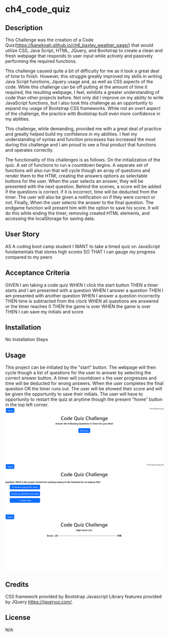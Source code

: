 # ch4_code_quiz

## Description

This Challenge was the creation of a Code Quiz(https://kaneknah.github.io/ch6_baxley_weather_page/) that would utilize CSS, Java Script, HTML, JQuery, and Bootstrap to create a clean and fresh webpage that responds to user input while actively and passively performing the required functions.

This challenge caused quite a bit of difficulty for me as it took a great deal of time to finish. However, this struggle greatly improved my skills in writing Java Script functions, Jquery usage and, as well as CSS aspects of the code. While this challenge can be off putting at the amount of time it required, the resulting webpage, I feel, exhibits a greater understanding of code than other projects before. Not only did I improve on my ability to write JavaScript functions, but I also took this challenge as an opportunity to expand my usage of Bootstrap CSS frameworks. While not an overt aspect of the challenge, the practice with Bootstrap built even more confidence in my abilities.

This challenge, while demanding, provided me with a great deal of practice and greatly helped build my confidence in my abilities. I feel my understanding of syntax and function processes has increased the most during this challenge and I am proud to see a final product that functions and operates correctly.

The functionality of this challenges is as follows. On the initialization of the quiz. A set of functions to run a countdown begins. A separate set of functions will also run that will cycle though an array of questions and render them to the HTMl, creating the answers options as selectable buttons for the user.
When the user selects an answer, they will be presented with the next question. Behind the scenes, a score will be added if the questions is correct. if it is incorrect, time will be deducted from the timer. The user will also be given a notification on if they were correct or not.
Finally, When the user selects the answer to the final question. The endgame function will present him with the option to save his score. It will do this while ending the timer, removing created HTML elements, and accessing the localStorage for saving data.

## User Story

AS A coding boot camp student
I WANT to take a timed quiz on JavaScript fundamentals that stores high scores
SO THAT I can gauge my progress compared to my peers

## Acceptance Criteria

GIVEN I am taking a code quiz
WHEN I click the start button
THEN a timer starts and I am presented with a question
WHEN I answer a question
THEN I am presented with another question
WHEN I answer a question incorrectly
THEN time is subtracted from the clock
WHEN all questions are answered or the timer reaches 0
THEN the game is over
WHEN the game is over
THEN I can save my initials and score

## Installation

No Installation Steps

## Usage

This project can be initiated by the "start" button. The webpage will then cycle though a list of questions for the user to answer by selecting the correct answer button. A timer will countdown s the user progresses and time will be deducted for wrong answers. When the user completes the final question OR the timer runs out. The user will be showed their score and will be given the opportunity to save their initials. The user will have to opportunity to restart the quiz at anytime though the present "home" button in the top left corner.  
![Alt text](assets/images/screenshot01.png)
![Alt text](assets/images/screenshot02.png)
![Alt text](assets/images/screenshot03.png)

## Credits

CSS framework provided by Bootstrap
Javascript Library features provided by JQuery https://jqueryui.com/.

## License

N/A
